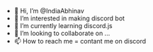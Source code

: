 - 👋 Hi, I’m @IndiaAbhinav
- 👀 I’m interested in making discord bot
- 🌱 I’m currently learning discord.js
- 💞️ I’m looking to collaborate on ...
- 📫 How to reach me = contant me on discord

<!---
IndiaAbhinav/IndiaAbhinav is a ✨ special ✨ repository because its `README.md` (this file) appears on your GitHub profile.
You can click the Preview link to take a look at your changes.
--->
